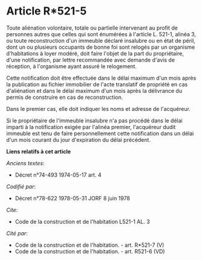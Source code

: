 # Article R*521-5

Toute aliénation volontaire, totale ou partielle intervenant au profit de personnes autres que celles qui sont énumérées à
l'article L. 521-1, alinéa 3, ou toute reconstruction d'un immeuble déclaré insalubre ou en état de péril, dont un ou
plusieurs occupants de bonne foi sont relogés par un organisme d'habitations à loyer modéré, doit faire l'objet de la part du
propriétaire, d'une notification, par lettre recommandée avec demande d'avis de réception, à l'organisme ayant assuré le
relogement.

Cette notification doit être effectuée dans le délai maximum d'un mois après la publication au fichier immobilier de l'acte
translatif de propriété en cas d'aliénation et dans le délai maximum d'un mois après la délivrance du permis de construire en
cas de reconstruction.

Dans le premier cas, elle doit indiquer les noms et adresse de l'acquéreur.

Si le propriétaire de l'immeuble insalubre n'a pas procédé dans le délai imparti à la notification exigée par l'alinéa
premier, l'acquéreur dudit immeuble est tenu de faire personnellement cette notification dans un délai d'un mois courant du
jour d'expiration du délai précédent.

**Liens relatifs à cet article**

_Anciens textes_:

  - Décret n°74-493 1974-05-17 art. 4

_Codifié par_:

  - Décret n°78-622 1978-05-31 JORF 8 juin 1978

_Cite_:

  - Code de la construction et de l'habitation L521-1 AL. 3

_Cité par_:

  - Code de la construction et de l'habitation. - art. R*521-7 (V)
  - Code de la construction et de l'habitation. - art. R521-6 (VD)
